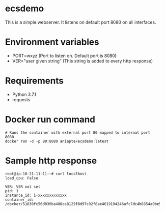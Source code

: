# ecsdemo
This is a simple webserver. It listens on default port 8080 on all interfaces.

# Environment variables
* PORT=wxyz (Port to listen on. Default port is 8080)
* VER="user given string" (This string is added to every http response)

# Requirements
* Python 3.7.1
* requests

# Docker run command
```
# Runs the container with external port 80 mapped to internal port 8080
docker run -d -p 80:8080 aniapte/ecsdemo:latest
```

# Sample http response
```
root@ip-10-21-11-11:~# curl localhost
load_cpu: False

VER: VER not set
pid: 1
instance_id: i-xxxxxxxxxxxxx
container_id: /docker/51830fc56d030ba486ca8129f8d97c02f8ae4619104246afc7dc4b8854a0be53

```